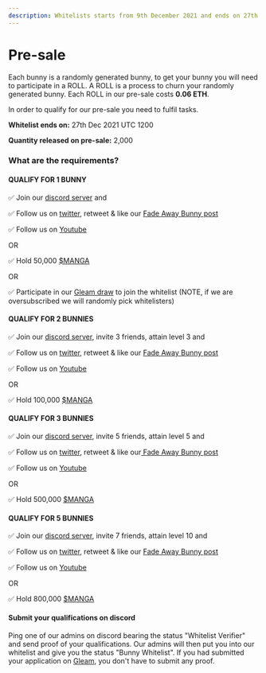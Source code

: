 ```yaml
---
description: Whitelists starts from 9th December 2021 and ends on 27th December 2021.
---
```


# Pre-sale

Each bunny is a randomly generated bunny, to get your bunny you will need to participate in a ROLL. A ROLL is a process to churn your randomly generated bunny. Each ROLL in our pre-sale costs **0.06 ETH**.

In order to qualify for our pre-sale you need to fulfil tasks.

**Whitelist ends on:** 27th Dec 2021 UTC 1200

**Quantity released on pre-sale:** 2,000

### What are the requirements?

#### QUALIFY FOR 1 BUNNY

✅ Join our [discord server](https://discord.gg/mangatoken) and

✅ Follow us on [twitter](https://twitter.com/manga\_token), retweet & like our [Fade Away Bunny post](https://twitter.com/manga\_token/status/1468668702702796800)

✅ Follow us on [Youtube](https://www.youtube.com/channel/UCfiCki\_exYQ0OrP0VzJytcg)

OR

✅ Hold 50,000 [$MANGA](https://pancakeswap.finance/swap?outputCurrency=0xc2cb89bbb5bba6e21db1dfe13493dfd7dcbabd68\&inputCurrency=0xe9e7cea3dedca5984780bafc599bd69add087d56)

OR

✅ Participate in our [Gleam draw](https://gleam.io/YvPFM/fade-away-bunny-x-manga-token-whitelist-competition) to join the whitelist (NOTE, if we are oversubscribed we will randomly pick whitelisters)

#### QUALIFY FOR 2 BUNNIES

✅ Join our [discord server](https://discord.gg/mangatoken), invite 3 friends, attain level 3 and

✅ Follow us on [twitter](https://twitter.com/manga\_token), retweet & like our [Fade Away Bunny post](https://twitter.com/manga\_token/status/1468668702702796800)

✅ Follow us on [Youtube](https://www.youtube.com/channel/UCfiCki\_exYQ0OrP0VzJytcg)

OR

✅ Hold 100,000 [$MANGA](https://pancakeswap.finance/swap?outputCurrency=0xc2cb89bbb5bba6e21db1dfe13493dfd7dcbabd68\&inputCurrency=0xe9e7cea3dedca5984780bafc599bd69add087d56)

#### QUALIFY FOR 3 BUNNIES

✅ Join our [discord server](https://discord.gg/mangatoken), invite 5 friends, attain level 5 and

✅ Follow us on [twitter](https://twitter.com/manga\_token), retweet & like our[ Fade Away Bunny post](https://twitter.com/manga\_token/status/1468668702702796800)

✅ Follow us on [Youtube](https://www.youtube.com/channel/UCfiCki\_exYQ0OrP0VzJytcg)

OR

✅ Hold 500,000 [$MANGA](https://pancakeswap.finance/swap?outputCurrency=0xc2cb89bbb5bba6e21db1dfe13493dfd7dcbabd68\&inputCurrency=0xe9e7cea3dedca5984780bafc599bd69add087d56)

#### QUALIFY FOR 5 BUNNIES

✅ Join our [discord server](https://discord.gg/mangatoken), invite 7 friends, attain level 10 and

✅ Follow us on [twitter](https://twitter.com/manga\_token), retweet & like our [Fade Away Bunny post](https://twitter.com/manga\_token/status/1468668702702796800)

✅ Follow us on [Youtube](https://www.youtube.com/channel/UCfiCki\_exYQ0OrP0VzJytcg)

OR

✅ Hold 800,000 [$MANGA](https://pancakeswap.finance/swap?outputCurrency=0xc2cb89bbb5bba6e21db1dfe13493dfd7dcbabd68\&inputCurrency=0xe9e7cea3dedca5984780bafc599bd69add087d56)

#### Submit your qualifications on discord

Ping one of our admins on discord bearing the status "Whitelist Verifier" and send proof of your qualifications. Our admins will then put you into our whitelist and give you the status "Bunny Whitelist". If you had submitted your application on [Gleam](https://gleam.io/YvPFM/fade-away-bunny-x-manga-token-whitelist-competition), you don't have to submit any proof.
